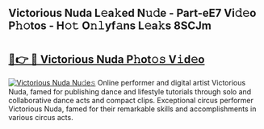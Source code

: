 ## Victorious Nuda L𝚎a𝚔ed N𝚞𝚍e - Part-eE7 Vi𝚍𝚎o P𝚑𝚘tos - H𝚘𝚝 O𝚗𝚕yf𝚊ns L𝚎a𝚔s 8SCJm

# <h2><a href="http://kf1n55l.oniu.top/?m=Victorious+Nuda">🔗👉 🔴 Victorious Nuda P𝚑ot𝚘𝚜 V𝚒d𝚎o</a></h2>

[![Victorious Nuda Nu𝚍e𝚜](https://i.imgur.com/0qMVB7G.gif)](http://kf1n55l.oniu.top/?m=Victorious+Nuda)
Online performer and digital artist Victorious Nuda, famed for publishing dance and lifestyle tutorials through solo and collaborative dance acts and compact clips. Exceptional circus performer Victorious Nuda, famed for their remarkable skills and accomplishments in various circus acts.  

